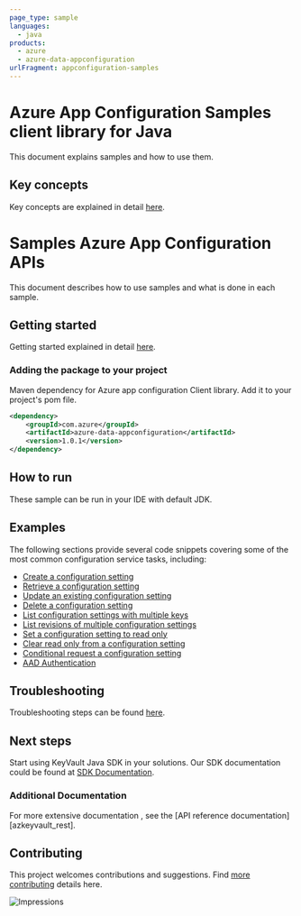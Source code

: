 ```yaml
---
page_type: sample
languages:
  - java
products:
  - azure
  - azure-data-appconfiguration
urlFragment: appconfiguration-samples
---
```


# Azure App Configuration Samples client library for Java
This document explains samples and how to use them.

## Key concepts
Key concepts are explained in detail [here][SDK_README_KEY_CONCEPTS].

# Samples Azure App Configuration APIs
This document describes how to use samples and what is done in each sample.

## Getting started
Getting started explained in detail [here][SDK_README_GETTING_STARTED].
 
### Adding the package to your project

Maven dependency for Azure app configuration Client library. Add it to your project's pom file.

[//]: # ({x-version-update-start;com.azure:azure-data-appconfiguration;current})
```xml
<dependency>
    <groupId>com.azure</groupId>
    <artifactId>azure-data-appconfiguration</artifactId>
    <version>1.0.1</version>
</dependency>
```
[//]: # ({x-version-update-end})

## How to run
These sample can be run in your IDE with default JDK.

## Examples
The following sections provide several code snippets covering some of the most common configuration service tasks, including:

- [Create a configuration setting][sample_hello_world]
- [Retrieve a configuration setting][sample_hello_world]
- [Update an existing configuration setting][sample_hello_world]
- [Delete a configuration setting][sample_hello_world]
- [List configuration settings with multiple keys][sample_list_configuration_settings]
- [List revisions of multiple configuration settings][sample_read_revision_history]
- [Set a configuration setting to read only][sample_read_only]
- [Clear read only from a configuration setting][sample_read_only]
- [Conditional request a configuration setting][sample_conditional_request]
- [AAD Authentication][sample_aad]

## Troubleshooting
Troubleshooting steps can be found [here][SDK_README_TROUBLESHOOTING].

## Next steps
Start using KeyVault Java SDK in your solutions. Our SDK documentation could be found at [SDK Documentation][azconfig_docs]. 

###  Additional Documentation
For more extensive documentation , see the [API reference documentation][azkeyvault_rest].

## Contributing
This project welcomes contributions and suggestions. Find [more contributing][SDK_README_CONTRIBUTING] details here.

<!-- LINKS -->
[KEYS_SDK_README]: ../../README.md
[SDK_README_CONTRIBUTING]: ../../README.md#contributing
[SDK_README_GETTING_STARTED]: ../../README.md#getting-started
[SDK_README_TROUBLESHOOTING]: ../../README.md#troubleshooting
[SDK_README_KEY_CONCEPTS]: ../../README.md#key-concepts
[SDK_README_DEPENDENCY]: ../../README.md#adding-the-package-to-your-product
[azconfig_docs]: https://docs.microsoft.com/azure/azure-app-configuration
[sample_hello_world]: java/com/azure/data/appconfiguration/HelloWorld.java
[sample_list_configuration_settings]: java/com/azure/data/appconfiguration/ConfigurationSets.java
[sample_conditional_request]: java/com/azure/data/appconfiguration/ConditionalRequest.java
[sample_read_only]: java/com/azure/data/appconfiguration/ReadOnlySample.java
[sample_read_revision_history]: com/azure/data/appconfiguration/ReadRevisionHistory.java
[sample_aad]: java/com/azure/data/appconfiguration/AadAuthentication.java

![Impressions](https://azure-sdk-impressions.azurewebsites.net/api/impressions/azure-sdk-for-java%2Fsdk%2Fappconfiguration%2Fazure-data-appconfiguration%2Fsrc%2Fsamples%2FREADME.png)
